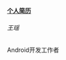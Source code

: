 [**个人简历**](http://htmlpreview.github.com/?https://github.com/wang-yao/resume/blob/master/resume.html)<br />

###### 王瑶<br />

Android开发工作者<br />

